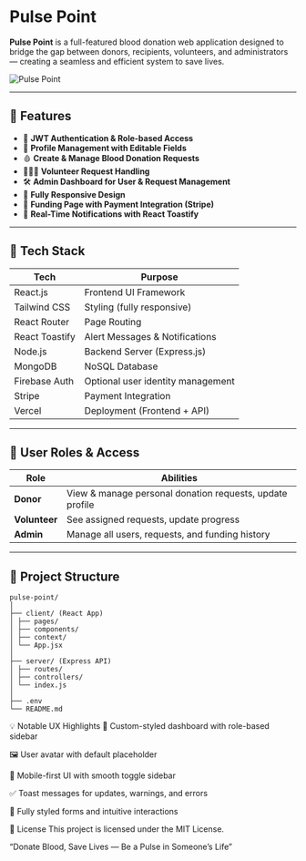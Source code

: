 # Pulse Point

**Pulse Point** is a full-featured blood donation web application designed to bridge the gap between donors, recipients, volunteers, and administrators — creating a seamless and efficient system to save lives.

![Pulse Point](https://github.com/user-attachments/assets/87de7a25-1095-41ee-a77d-3dd81dd1a514)



---

## 🌟 Features

- 🔐 **JWT Authentication & Role-based Access**
- 👤 **Profile Management with Editable Fields**
- 🩸 **Create & Manage Blood Donation Requests**
- 🧑‍🤝‍🧑 **Volunteer Request Handling**
- 🛠 **Admin Dashboard for User & Request Management**
- 📱 **Fully Responsive Design**
- 🧾 **Funding Page with Payment Integration (Stripe)**
- 🔔 **Real-Time Notifications with React Toastify**

---

## 🧩 Tech Stack

| Tech           | Purpose                           |
| -------------- | --------------------------------- |
| React.js       | Frontend UI Framework             |
| Tailwind CSS   | Styling (fully responsive)        |
| React Router   | Page Routing                      |
| React Toastify | Alert Messages & Notifications    |
| Node.js        | Backend Server (Express.js)       |
| MongoDB        | NoSQL Database                    |
| Firebase Auth  | Optional user identity management |
| Stripe         | Payment Integration               |
| Vercel         | Deployment (Frontend + API)       |

---

## 👥 User Roles & Access

| Role          | Abilities                                                |
| ------------- | -------------------------------------------------------- |
| **Donor**     | View & manage personal donation requests, update profile |
| **Volunteer** | See assigned requests, update progress                   |
| **Admin**     | Manage all users, requests, and funding history          |

---

## 🧭 Project Structure

```
pulse-point/
│
├── client/ (React App)
│ ├── pages/
│ ├── components/
│ ├── context/
│ └── App.jsx
│
├── server/ (Express API)
│ ├── routes/
│ ├── controllers/
│ └── index.js
│
├── .env
└── README.md

```

💡 Notable UX Highlights
🎨 Custom-styled dashboard with role-based sidebar

🖼 User avatar with default placeholder

📲 Mobile-first UI with smooth toggle sidebar

✅ Toast messages for updates, warnings, and errors

💬 Fully styled forms and intuitive interactions

📄 License
This project is licensed under the MIT License.

“Donate Blood, Save Lives — Be a Pulse in Someone’s Life”
